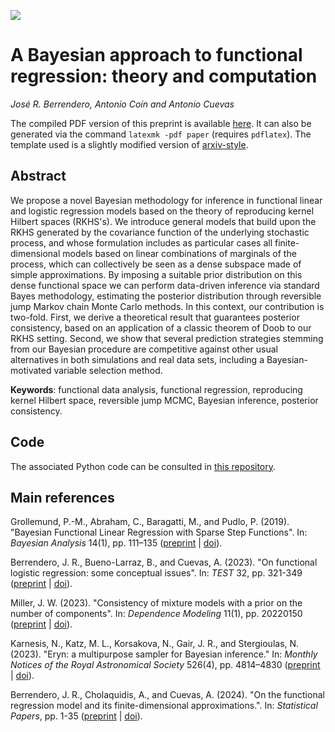 [![](https://img.shields.io/badge/arXiv-2312.14086-B31B1B?logo=arxiv)](https://arxiv.org/abs/2312.14086)

# A Bayesian approach to functional regression: theory and computation

*José R. Berrendero, Antonio Coín and Antonio Cuevas*

The compiled PDF version of this preprint is available [here](https://arxiv.org/pdf/2312.14086). It can also be generated via the command `latexmk -pdf paper` (requires `pdflatex`). The template used is a slightly modified version of [arxiv-style](https://github.com/kourgeorge/arxiv-style). 

## Abstract

We propose a novel Bayesian methodology for inference in functional linear and logistic regression models based on the theory of reproducing kernel Hilbert spaces (RKHS's). We introduce general models that build upon the RKHS generated by the covariance function of the underlying stochastic process, and whose formulation includes as particular cases all finite-dimensional models based on linear combinations of marginals of the process, which can collectively be seen as a dense subspace made of simple approximations. By imposing a suitable prior distribution on this dense functional space we can perform data-driven inference via standard Bayes methodology, estimating the posterior distribution through reversible jump Markov chain Monte Carlo methods. In this context, our contribution is two-fold. First, we derive a theoretical result that guarantees posterior consistency, based on an application of a classic theorem of Doob to our RKHS setting. Second, we show that several prediction strategies stemming from our Bayesian procedure are competitive against other usual alternatives in both simulations and real data sets, including a Bayesian-motivated variable selection method.

**Keywords**: functional data analysis, functional regression, reproducing kernel Hilbert space, reversible jump MCMC, Bayesian inference, posterior consistency.

## Code

The associated Python code can be consulted in [this repository](https://github.com/antcc/rk-bfr-jump).

## Main references

Grollemund, P.-M., Abraham, C., Baragatti, M., and Pudlo, P. (2019). "Bayesian Functional Linear Regression with Sparse Step Functions". In: *Bayesian Analysis* 14(1), pp. 111–135 ([preprint](https://arxiv.org/abs/1604.08403) | [doi](https://doi.org/10.1214/18-BA1095)).

Berrendero, J. R., Bueno-Larraz, B., and Cuevas, A. (2023). "On functional logistic regression: some conceptual issues". In: *TEST* 32, pp. 321-349 ([preprint](https://arxiv.org/abs/1812.00721) | [doi](https://link.springer.com/article/10.1007/s11749-022-00836-9)).

Miller, J. W. (2023). "Consistency of mixture models with a prior on the number of components". In: *Dependence Modeling* 11(1), pp. 20220150 ([preprint](https://arxiv.org/abs/2205.03384) | [doi](https://doi.org/10.1515/demo-2022-0150)).

Karnesis, N., Katz, M. L., Korsakova, N., Gair, J. R., and Stergioulas, N. (2023). "Eryn: a multipurpose sampler for Bayesian inference." In: *Monthly Notices of the Royal Astronomical Society* 526(4), pp. 4814–4830 ([preprint](https://arxiv.org/abs/2303.02164) | [doi](https://doi.org/10.1093/mnras/stad2939)). 

Berrendero, J. R., Cholaquidis, A., and Cuevas, A. (2024). "On the functional regression model and its finite-dimensional approximations.". In: *Statistical Papers*, pp. 1-35 ([preprint](https://arxiv.org/abs/2011.05441) | [doi](https://doi.org/10.1007/s00362-024-01567-9)).